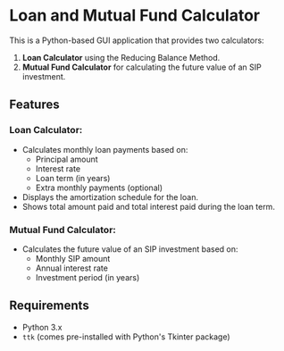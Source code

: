 # Loan and Mutual Fund Calculator

This is a Python-based GUI application that provides two calculators:
1. **Loan Calculator** using the Reducing Balance Method.
2. **Mutual Fund Calculator** for calculating the future value of an SIP investment.

## Features

### Loan Calculator:
- Calculates monthly loan payments based on:
  - Principal amount
  - Interest rate
  - Loan term (in years)
  - Extra monthly payments (optional)
- Displays the amortization schedule for the loan.
- Shows total amount paid and total interest paid during the loan term.

### Mutual Fund Calculator:
- Calculates the future value of an SIP investment based on:
  - Monthly SIP amount
  - Annual interest rate
  - Investment period (in years)

## Requirements

- Python 3.x
- `ttk` (comes pre-installed with Python's Tkinter package)
